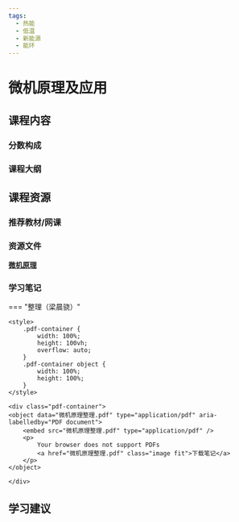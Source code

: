 ```yaml
---
tags:
  - 热能
  - 低温
  - 新能源
  - 能环
---
```


# 微机原理及应用

## 课程内容

### 分数构成

### 课程大纲


## 课程资源

### 推荐教材/网课

### 资源文件

[**微机原理**](https://pan.baidu.com/s/19USXhfPY8MIbl58cA8Ikow?pwd=dq8a)

### 学习笔记

=== "整理（梁晨骁）"

    <style>
        .pdf-container {
            width: 100%;
            height: 100vh;
            overflow: auto;
        }
        .pdf-container object {
            width: 100%;
            height: 100%;
        }
    </style>

    <div class="pdf-container">
    <object data="微机原理整理.pdf" type="application/pdf" aria-labelledby="PDF document">
        <embed src="微机原理整理.pdf" type="application/pdf" />
        <p>
            Your browser does not support PDFs
            <a href="微机原理整理.pdf" class="image fit">下载笔记</a>
        </p>
    </object>

    </div>

## 学习建议



